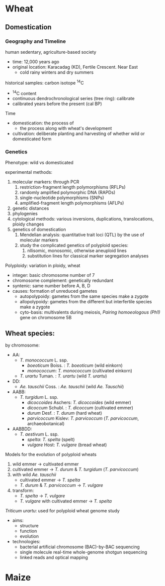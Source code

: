 # Wheat

## Domestication
### Geography and Timeline

human sedentary, agriculture-based society
 - time: 12,000 years ago
 - original location: Karacadag (KD), Fertile Crescent. Near East
	 - cold rainy winters and dry summers

historical samples: carbon isotope <sup>14</sup>C
 - <sup>14</sup>C content
 - continuous dendrochronological series (tree ring): calibrate
 - calibrated years before the present (cal BP)

Time
- domestication: the process of 
	- the process along with wheat's development
- cultivation: deliberate planting and harvesting of whether wild or domesticated form

### Genetics

Phenotype: wild vs domesticated

experimental methods:
 1. molecular markers: through PCR
	 1. restriction-fragment length polymorphisms (RFLPs)
	 2. randomly amplified polymorphic DNA (RAPDs)
	 3. single-nucleotide polymorphisms (SNPs)
	 4. amplified-fragment length polymorphisms (AFLPs)
 2. genetic distances
 3. phylogenies
 4. cytological methods: various inversions, duplications, translocations, ploidy changes
 5. genetics of domestication
	 1. Mendelian analysis: quantitative trait loci (QTL) by the use of molecular markers
	 2. study the complicated genetics of polyploid species: 
		 1. nllisomic, monosomic, otherwise aneuploid lines
		 2. substitution lines for classical marker segregation analyses

Polyploidy: variation in ploidy, wheat
 - integer: basic chromosome number of 7
 - chromosome complement: genetically redundant
 - syntenic: same number before A, B, D
 - causes: formation of unreduced gametes
	 - autopolypoidy: gametes from the same species make a zygote
	 - allopolypoidy: gametes from the different but interfertile species make a zygote
	 - cyto-basis: multivalents during meiosis, *Pairing homoeologous (Ph1)* gene on chromosome 5B

## Wheat species:

by chromosome:
 - AA:
	 - *T. monococcum* L. ssp.
		 - *boeoticum* Boiss. : *T. boeoticum* (wild einkorn)
		 - *monococcum*: *T. monococcum* (cultivated einkorn)
	 - *T. urartu* Tuman. : *T. urartu* (wild *T. urartu*)
 - DD:
	 - *Ae. tauschii* Coss. : *Ae. tauschii* (wild *Ae. Tauschii*)
 - AABB:
	 - *T. turgidum* L. ssp.
		 - *dicoccoides* Aschers: *T. dicoccoides* (wild emmer)
		 - *dicoccum* Schubl. : *T. dicoccum* (cultivated emmer)
		 - *durum* Desf. : *T. durum* (hard wheat)
		 - *parvicoccum* Kislev: *T. parvicoccum* (*T. parvicoccum*, archaeobotanical)
 - AABBDD:
	 - *T. aestivum* L. ssp. 
		 - *spelta*: *T. spelta* (spelt)
		 - *vulgare* Host: *T. vulgare* (bread wheat)

Models for the evolution of polyploid wheats
 1. wild emmer -> cultivated emmer
 2. cultivated emmer -> *T. durum* & *T. turgidum* (*T. parvicoccum*)
 3. with wild *Ae. tauschii*
	 - cultivated emmer -> *T. spelta*
	 - *T. durum* & *T. parvicoccum* -> *T. vulgare*
 4. transform:
	 - *T. spelta* -> *T. vulgare*
	 - *T. vulgare* with cultivated emmer -> *T. spelta*

*Triticum urartu*: used for polyploid wheat genome study
 - aims:
	 - structure
	 - function
	 - evolution
 - technologies:
	 - bacterial artificial chromosome (BAC)-by-BAC sequencing
	 - single molecule real-time whole-genome shotgun sequencing
	 - linked reads and optical mapping

# Maize


